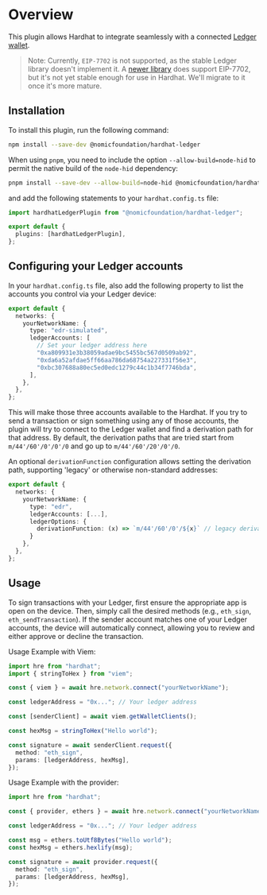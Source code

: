 # Overview

This plugin allows Hardhat to integrate seamlessly with a connected [Ledger wallet](https://www.ledger.com/).

> Note: Currently, `EIP-7702` is not supported, as the stable Ledger library doesn't implement it. A [newer library](https://www.npmjs.com/package/@ledgerhq/device-management-kit?activeTab=readme) does support EIP-7702, but it's not yet stable enough for use in Hardhat. We'll migrate to it once it's more mature.

## Installation

To install this plugin, run the following command:

```bash
npm install --save-dev @nomicfoundation/hardhat-ledger
```

When using `pnpm`, you need to include the option `--allow-build=node-hid` to permit the native build of the `node-hid` dependency:

```bash
pnpm install --save-dev --allow-build=node-hid @nomicfoundation/hardhat-ledger
```

and add the following statements to your `hardhat.config.ts` file:

```typescript
import hardhatLedgerPlugin from "@nomicfoundation/hardhat-ledger";

export default {
  plugins: [hardhatLedgerPlugin],
};
```

## Configuring your Ledger accounts

In your `hardhat.config.ts` file, also add the following property to list the accounts you control via your Ledger device:

```typescript
export default {
  networks: {
    yourNetworkName: {
      type: "edr-simulated",
      ledgerAccounts: [
        // Set your ledger address here
        "0xa809931e3b38059adae9bc5455bc567d0509ab92",
        "0xda6a52afdae5ff66aa786da68754a227331f56e3",
        "0xbc307688a80ec5ed0edc1279c44c1b34f7746bda",
      ],
    },
  },
};
```

This will make those three accounts available to the Hardhat. If you try to send a transaction or sign something using any of those accounts, the plugin will try to connect to the Ledger wallet and find a derivation path for that address. By default, the derivation paths that are tried start from `m/44'/60'/0'/0'/0` and go up to `m/44'/60'/20'/0'/0`.

An optional `derivationFunction` configuration allows setting the derivation path, supporting 'legacy' or otherwise non-standard addresses:

```typescript
export default {
  networks: {
    yourNetworkName: {
      type: "edr",
      ledgerAccounts: [...],
      ledgerOptions: {
        derivationFunction: (x) => `m/44'/60'/0'/${x}` // legacy derivation path
      }
    },
  },
};
```

## Usage

To sign transactions with your Ledger, first ensure the appropriate app is open on the device. Then, simply call the desired methods (e.g., `eth_sign`, `eth_sendTransaction`). If the sender account matches one of your Ledger accounts, the device will automatically connect, allowing you to review and either approve or decline the transaction.

Usage Example with Viem:

```typescript
import hre from "hardhat";
import { stringToHex } from "viem";

const { viem } = await hre.network.connect("yourNetworkName");

const ledgerAddress = "0x..."; // Your ledger address

const [senderClient] = await viem.getWalletClients();

const hexMsg = stringToHex("Hello world");

const signature = await senderClient.request({
  method: "eth_sign",
  params: [ledgerAddress, hexMsg],
});
```

Usage Example with the provider:

```typescript
import hre from "hardhat";

const { provider, ethers } = await hre.network.connect("yourNetworkName");

const ledgerAddress = "0x..."; // Your ledger address

const msg = ethers.toUtf8Bytes("Hello world");
const hexMsg = ethers.hexlify(msg);

const signature = await provider.request({
  method: "eth_sign",
  params: [ledgerAddress, hexMsg],
});
```
